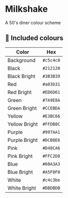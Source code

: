 # Milkshake

A 50's diner colour scheme

## 🥤 Included colours

| Color         | Hex       |
| ------------- | --------- |
| Background    | `#c5c4c0` |
| Black         | `#212120` |
| Black Bright  | `#3B3B39` |
| Red           | `#a03b31` |
| Red Bright    | `#ED6D61` |
| Green         | `#7A9E8A` |
| Green Bright  | `#CCEBDA` |
| Yellow        | `#E3BC66` |
| Yellow Bright | `#FFDB8C` |
| Purple        | `#997AA1` |
| Purple Bright | `#DCB8E6` |
| Pink          | `#D48CA6` |
| Pink Bright   | `#FFC2D8` |
| Blue          | `#60A3A3` |
| Blue Bright   | `#A5F0F0` |
| White         | `#c4c3be` |
| White Bright  | `#DBDBDB` |
